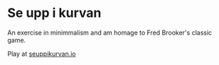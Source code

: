 # Se upp i kurvan 

An exercise in minimmalism and am homage to Fred Brooker's classic game.

Play at [seuppikurvan.io](seuppikurvan.io)
